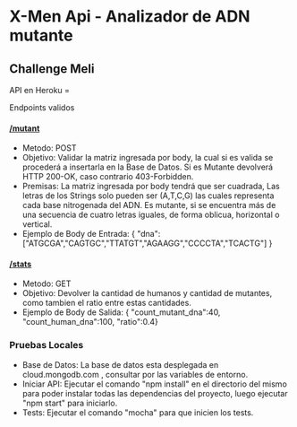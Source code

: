 # X-Men Api - Analizador de ADN mutante
## Challenge Meli
API en Heroku = 

Endpoints validos
#### [/mutant](https://github.com/GodoyGabriel/MutantDnaAnalyzer)
* Metodo: POST 
* Objetivo: Validar la matriz ingresada por body, la cual si es valida se procederá a insertarla en la Base de Datos. Si es Mutante devolverá HTTP 200-OK, caso contrario 403-Forbidden.
* Premisas: La matriz ingresada por body tendrá que ser cuadrada, Las letras de los Strings solo pueden ser (A,T,C,G) las cuales representa cada base nitrogenada del ADN. Es mutante, si se encuentra más de una secuencia de cuatro letras iguales, de forma oblicua, horizontal o vertical.
* Ejemplo de Body de Entrada:
{ "dna":["ATGCGA","CAGTGC","TTATGT","AGAAGG","CCCCTA","TCACTG"] }

#### [/stats](https://github.com/GodoyGabriel/MutantDnaAnalyzer)
* Metodo: GET
* Objetivo: Devolver la cantidad de humanos y cantidad de mutantes, como tambien el ratio entre estas cantidades.
* Ejemplo de Body de Salida: { "count_mutant_dna":40, "count_human_dna":100, "ratio":0.4}
### Pruebas Locales
* Base de Datos: La base de datos esta desplegada en cloud.mongodb.com , consultar por las variables de entorno.
* Iniciar API: Ejecutar el comando "npm install" en el directorio del mismo para poder instalar todas las dependencias del proyecto, luego ejecutar "npm start" para iniciarlo.
* Tests: Ejecutar el comando "mocha" para que inicien los tests.